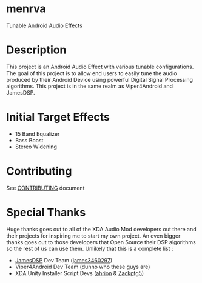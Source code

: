 # menrva
Tunable Android Audio Effects

# Description
This project is an Android Audio Effect with various tunable configurations.  The goal of this project is to allow end users to easily tune the audio produced by their Android Device using powerful Digital Signal Processing algorithms.  This project is in the same realm as Viper4Android and JamesDSP.

# Initial Target Effects
  - 15 Band Equalizer
  - Bass Boost
  - Stereo Widening

# Contributing
See [CONTRIBUTING](CONTRIBUTING.md) document

# Special Thanks
Huge thanks goes out to all of the XDA Audio Mod developers out there and their projects for inspiring me to start my own project.  An even bigger thanks goes out to those developers that Open Source their DSP algorithms so the rest of us can use them.  Unlikely that this is a complete list : 
 - [JamesDSP](https://github.com/james34602/JamesDSPManager) Dev Team ([james3460297](https://github.com/james34602))
 - Viper4Android Dev Team (dunno who these guys are)
 - XDA Unity Installer Script Devs ([ahrion](https://github.com/therealahrion) & [Zackptg5](https://zackptg5.com/))
